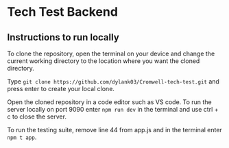 

# Tech Test Backend

## Instructions to run locally 

To clone the repository, open the terminal on your device and change the current working directory to the location where you want the cloned directory.

Type ```git clone https://github.com/dylank03/Cromwell-tech-test.git``` and press enter to create your local clone.

Open the cloned repository in a code editor such as VS code. To run the server locally on port 9090 enter ```npm run dev``` in the terminal and use ctrl + c to close the server. 

To run the testing suite, remove line 44 from app.js and in the terminal enter ```npm t app```.




